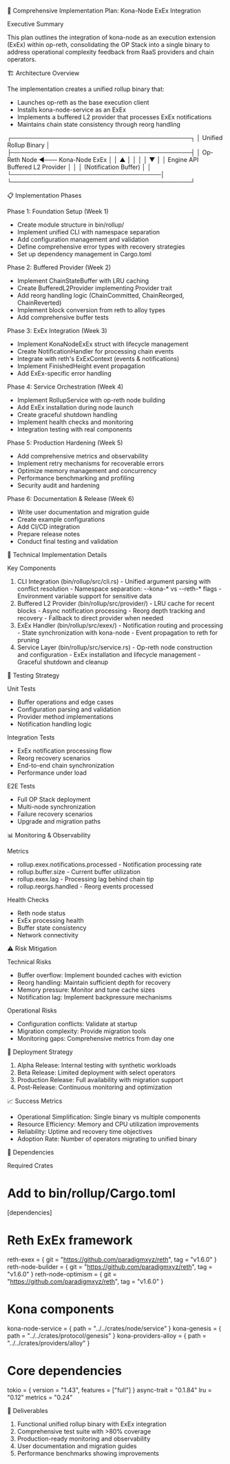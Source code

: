 🎯 Comprehensive Implementation Plan: Kona-Node ExEx Integration

  Executive Summary

  This plan outlines the integration of kona-node as an execution extension (ExEx) within op-reth, consolidating the OP Stack into a single binary to
  address operational complexity feedback from RaaS providers and chain operators.

  🏗️ Architecture Overview

  The implementation creates a unified rollup binary that:
  - Launches op-reth as the base execution client
  - Installs kona-node-service as an ExEx
  - Implements a buffered L2 provider that processes ExEx notifications
  - Maintains chain state consistency through reorg handling

  ┌──────────────────────────────────────────┐
  │          Unified Rollup Binary            │
  ├──────────────────────────────────────────┤
  │   Op-Reth Node ◄─── Kona-Node ExEx       │
  │       ▲                   │               │
  │       │                   ▼               │
  │   Engine API      Buffered L2 Provider   │
  │       │           (Notification Buffer)   │
  │       └───────────────────────────────────│
  └──────────────────────────────────────────┘

  📋 Implementation Phases

  Phase 1: Foundation Setup (Week 1)

  - Create module structure in bin/rollup/
  - Implement unified CLI with namespace separation
  - Add configuration management and validation
  - Define comprehensive error types with recovery strategies
  - Set up dependency management in Cargo.toml

  Phase 2: Buffered Provider (Week 2)

  - Implement ChainStateBuffer with LRU caching
  - Create BufferedL2Provider implementing Provider trait
  - Add reorg handling logic (ChainCommitted, ChainReorged, ChainReverted)
  - Implement block conversion from reth to alloy types
  - Add comprehensive buffer tests

  Phase 3: ExEx Integration (Week 3)

  - Implement KonaNodeExEx struct with lifecycle management
  - Create NotificationHandler for processing chain events
  - Integrate with reth's ExExContext (events & notifications)
  - Implement FinishedHeight event propagation
  - Add ExEx-specific error handling

  Phase 4: Service Orchestration (Week 4)

  - Implement RollupService with op-reth node building
  - Add ExEx installation during node launch
  - Create graceful shutdown handling
  - Implement health checks and monitoring
  - Integration testing with real components

  Phase 5: Production Hardening (Week 5)

  - Add comprehensive metrics and observability
  - Implement retry mechanisms for recoverable errors
  - Optimize memory management and concurrency
  - Performance benchmarking and profiling
  - Security audit and hardening

  Phase 6: Documentation & Release (Week 6)

  - Write user documentation and migration guide
  - Create example configurations
  - Add CI/CD integration
  - Prepare release notes
  - Conduct final testing and validation

  🔧 Technical Implementation Details

  Key Components

  1. CLI Integration (bin/rollup/src/cli.rs)
    - Unified argument parsing with conflict resolution
    - Namespace separation: --kona-* vs --reth-* flags
    - Environment variable support for sensitive data
  2. Buffered L2 Provider (bin/rollup/src/provider/)
    - LRU cache for recent blocks
    - Async notification processing
    - Reorg depth tracking and recovery
    - Fallback to direct provider when needed
  3. ExEx Handler (bin/rollup/src/exex/)
    - Notification routing and processing
    - State synchronization with kona-node
    - Event propagation to reth for pruning
  4. Service Layer (bin/rollup/src/service.rs)
    - Op-reth node construction and configuration
    - ExEx installation and lifecycle management
    - Graceful shutdown and cleanup

  🧪 Testing Strategy

  Unit Tests

  - Buffer operations and edge cases
  - Configuration parsing and validation
  - Provider method implementations
  - Notification handling logic

  Integration Tests

  - ExEx notification processing flow
  - Reorg recovery scenarios
  - End-to-end chain synchronization
  - Performance under load

  E2E Tests

  - Full OP Stack deployment
  - Multi-node synchronization
  - Failure recovery scenarios
  - Upgrade and migration paths

  📊 Monitoring & Observability

  Metrics

  - rollup.exex.notifications.processed - Notification processing rate
  - rollup.buffer.size - Current buffer utilization
  - rollup.exex.lag - Processing lag behind chain tip
  - rollup.reorgs.handled - Reorg events processed

  Health Checks

  - Reth node status
  - ExEx processing health
  - Buffer state consistency
  - Network connectivity

  ⚠️ Risk Mitigation

  Technical Risks

  - Buffer overflow: Implement bounded caches with eviction
  - Reorg handling: Maintain sufficient depth for recovery
  - Memory pressure: Monitor and tune cache sizes
  - Notification lag: Implement backpressure mechanisms

  Operational Risks

  - Configuration conflicts: Validate at startup
  - Migration complexity: Provide migration tools
  - Monitoring gaps: Comprehensive metrics from day one

  🚀 Deployment Strategy

  1. Alpha Release: Internal testing with synthetic workloads
  2. Beta Release: Limited deployment with select operators
  3. Production Release: Full availability with migration support
  4. Post-Release: Continuous monitoring and optimization

  📈 Success Metrics

  - Operational Simplification: Single binary vs multiple components
  - Resource Efficiency: Memory and CPU utilization improvements
  - Reliability: Uptime and recovery time objectives
  - Adoption Rate: Number of operators migrating to unified binary

  🔄 Dependencies

  Required Crates

  # Add to bin/rollup/Cargo.toml
  [dependencies]
  # Reth ExEx framework
  reth-exex = { git = "https://github.com/paradigmxyz/reth", tag = "v1.6.0" }
  reth-node-builder = { git = "https://github.com/paradigmxyz/reth", tag = "v1.6.0" }
  reth-node-optimism = { git = "https://github.com/paradigmxyz/reth", tag = "v1.6.0" }

  # Kona components
  kona-node-service = { path = "../../crates/node/service" }
  kona-genesis = { path = "../../crates/protocol/genesis" }
  kona-providers-alloy = { path = "../../crates/providers/alloy" }

  # Core dependencies
  tokio = { version = "1.43", features = ["full"] }
  async-trait = "0.1.84"
  lru = "0.12"
  metrics = "0.24"

  🎯 Deliverables

  1. Functional unified rollup binary with ExEx integration
  2. Comprehensive test suite with >80% coverage
  3. Production-ready monitoring and observability
  4. User documentation and migration guides
  5. Performance benchmarks showing improvements
